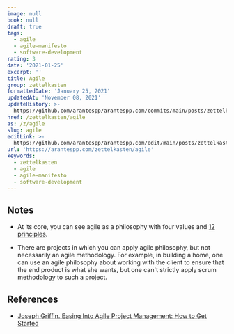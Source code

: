 ```yaml
---
image: null
book: null
draft: true
tags:
  - agile
  - agile-manifesto
  - software-development
rating: 3
date: '2021-01-25'
excerpt: ''
title: Agile
group: zettelkasten
formattedDate: 'January 25, 2021'
updatedAt: 'November 08, 2021'
updateHistory: >-
  https://github.com/arantespp/arantespp.com/commits/main/posts/zettelkasten/agile.md
href: /zettelkasten/agile
as: /z/agile
slug: agile
editLink: >-
  https://github.com/arantespp/arantespp.com/edit/main/posts/zettelkasten/agile.md
url: 'https://arantespp.com/zettelkasten/agile'
keywords:
  - zettelkasten
  - agile
  - agile-manifesto
  - software-development
---
```


## Notes

- At its core, you can see agile as a philosophy with four values and [12 principles](/z/twelve-principles-of-agile-software).

- There are projects in which you can apply agile philosophy, but not necessarily an agile methodology. For example, in building a home, one can use an agile philosophy about working with the client to ensure that the end product is what she wants, but one can't strictly apply scrum methodology to such a project.

## References

- [Joseph Griffin. Easing Into Agile Project Management: How to Get Started](https://www.northeastern.edu/graduate/blog/agile-project-management/)

